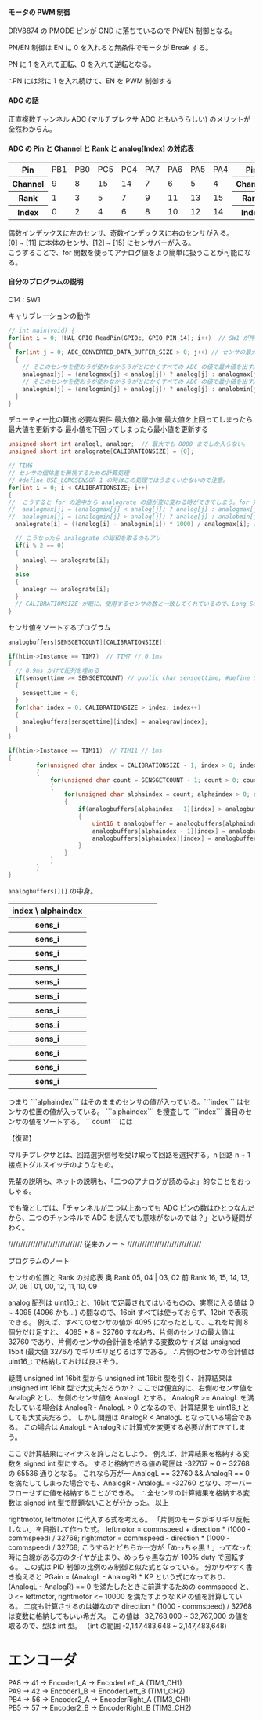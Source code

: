 #### モータの PWM 制御

DRV8874 の PMODE ピンが GND に落ちているので PN/EN 制御となる。

PN/EN 制御は EN に 0 を入れると無条件でモータが Break する。

PN に 1 を入れて正転、0 を入れて逆転となる。

∴PN には常に 1 を入れ続けて、EN を PWM 制御する

#### ADC の話

正直複数チャンネル ADC (マルチプレクサ ADC ともいうらしい) のメリットが全然わからん。

#### ADC の Pin と Channel と Rank と analog[Index] の対応表
<table>
  <tr><th>Pin</th><td>PB1</td><td>PB0</td><td>PC5</td><td>PC4</td><td>PA7</td><td>PA6</td><td>PA5</td><td>PA4</td><th>Pin</th><td>PA3</td><td>PA2</td><td>PA1</td><td>PA0</td><td>PC3</td><td>PC2</td><td>PC1</td><td>PC0</td><th>Pin</th></tr>
  <tr><th>Channel</th><td>9</td><td>8</td><td>15</td><td>14</td><td>7</td><td>6</td><td>5</td><td>4</td><th>Channel</th><td>3</td><td>2</td><td>1</td><td>0</td><td>13</td><td>12</td><td>11</td><td>10</td><th>Channel</th></tr>
  <tr><th>Rank</th><td>1</td><td>3</td><td>5</td><td>7</td><td>9</td><td>11</td><td>13</td><td>15</td><th>Rank</th><td>16</td><td>14</td><td>12</td><td>10</td><td>8</td><td>6</td><td>4</td><td>2</td><th>Rank</th></tr>
  <tr><th>Index</th><td>0</td><td>2</td><td>4</td><td>6</td><td>8</td><td>10</td><td>12</td><td>14</td><th>Index</th><td>15</td><td>13</td><td>11</td><td>9</td><td>7</td><td>5</td><td>3</td><td>1</td><th>Index</th></tr>
</table>

偶数インデックスに左のセンサ、奇数インデックスに右のセンサが入る。<br>
[0] ~ [11] に本体のセンサ、[12] ~ [15] にセンサバーが入る。<br>
こうすることで、for 関数を使ってアナログ値をより簡単に扱うことが可能になる。<br>

#### 自分のプログラムの説明
C14 : SW1

キャリブレーションの動作
``` C
// int main(void) {
for(int i = 0; !HAL_GPIO_ReadPin(GPIOc, GPIO_PIN_14); i++)  // SW1 が押されるまで処理する
{
  for(int j = 0; ADC_CONVERTED_DATA_BUFFER_SIZE > 0; j++) // センサの最大値と最小値を更新する
  {
    // そこのセンサを使おうが使わなかろうがとにかくすべての ADC の値で最大値を出す。
    analogmax[j] = (analogmax[j] < analog[j]) ? analog[j] : analogmax[j];
    // そこのセンサを使おうが使わなかろうがとにかくすべての ADC の値で最小値を出す。
    analogmin[j] = (analogmin[j] > analog[j]) ? analog[j] : analobmin[j];
  }
}
```

デューティー比の算出
必要な要件
最大値と最小値
最大値を上回ってしまったら最大値を更新する
最小値を下回ってしまったら最小値を更新する
``` C
unsigned short int analogl, analogr;  // 最大でも 8000 までしか入らない。
unsigned short int analograte[CALIBRATIONSIZE] = {0};

// TIM6
// センサの個体差を無視するための計算処理
// #define USE_LONGSENSOR 1 の時はこの処理ではうまくいかないので注意。
for(int i = 0; i < CALIBRATIONSIZE; i++)
{
//  こうすると for の途中から analograte の値が変に変わる時ができてしまう。for 処理を一旦終わらせてから最小値と最大値を更新する処理をしてもいいと思う。
//  analogmax[j] = (analogmax[j] < analog[j]) ? analog[j] : analogmax[j]; // 自分に自分を代入するのは効率が悪いだろうか？いつか実験してみたい。
//  analogmin[j] = (analogmin[j] > analog[j]) ? analog[j] : analobmin[j];
  analograte[i] = ((analog[i] - analogmin[i]) * 1000) / analogmax[i]; // 最大値と最小値の間で 1000 分割した値出す。

  // こうなったら analograte の総和を取るのもアリ
  if(i % 2 == 0)
  {
    analogl += analograte[i];
  }
  else
  {
    analogr += analograte[i];
  }
  // CALIBRATIONSIZE が既に、使用するセンサの数と一致してくれているので、Long Sensor が未接続状態でもそこまでで総和を出してくれる。
}
```

センサ値をソートするプログラム
``` C
analogbuffers[SENSGETCOUNT][CALIBRATIONSIZE];

if(htim->Instance == TIM7)	// TIM7 // 0.1ms
{
  // 0.9ms かけて配列を埋める
  if(sensgettime >= SENSGETCOUNT) // public char sensgettime; #define SENSGETCOUNT 9
  {
    sensgettime = 0;
  }
  for(char index = 0; CALIBRATIONSIZE > index; index++)
  {
    analogbuffers[sensgettime][index] = analograw[index];
  }
}

if(htim->Instance == TIM11)  // TIM11 // 1ms
{
		for(unsigned char index = CALIBRATIONSIZE - 1; index > 0; index--)	// DownCounter
		{
			for(unsigned char count = SENSGETCOUNT - 1; count > 0; count--)	// DownCounter
			{
				for(unsigned char alphaindex = count; alphaindex > 0; alphaindex--)	// DownCounter
				{
					if(analogbuffers[alphaindex - 1][index] > analogbuffers[alphaindex][index])
					{
						uint16_t analogbuffer = analogbuffers[alphaindex - 1][index];
						analogbuffers[alphaindex - 1][index] = analogbuffers[alphaindex][index];
						analogbuffers[alphaindex][index] = analogbuffer;
					}
				}
			}
		}
}
```

```analogbuffers[][]``` の中身。
<table>
  <tr>
    <th>index \ alphaindex</th>
    <th></th>
    <th></th>
    <th></th>
    <th></th>
    <th></th>
    <th></th>
    <th></th>
    <th></th>
    <th></th>
  </tr>
  <tr>
    <th>sens_i</th>
    <td></td>
    <td></td>
    <td></td>
    <td></td>
    <td></td>
    <td></td>
    <td></td>
    <td></td>
    <td></td>
  </tr>
  <tr>
    <th>sens_i</th>
    <td></td>
    <td></td>
    <td></td>
    <td></td>
    <td></td>
    <td></td>
    <td></td>
    <td></td>
    <td></td>
  </tr>
  <tr>
    <th>sens_i</th>
    <td></td>
    <td></td>
    <td></td>
    <td></td>
    <td></td>
    <td></td>
    <td></td>
    <td></td>
    <td></td>
  </tr>
  <tr>
    <th>sens_i</th>
    <td></td>
    <td></td>
    <td></td>
    <td></td>
    <td></td>
    <td></td>
    <td></td>
    <td></td>
    <td></td>
  </tr>
  <tr>
    <th>sens_i</th>
    <td></td>
    <td></td>
    <td></td>
    <td></td>
    <td></td>
    <td></td>
    <td></td>
    <td></td>
    <td></td>
  </tr>
  <tr>
    <th>sens_i</th>
    <td></td>
    <td></td>
    <td></td>
    <td></td>
    <td></td>
    <td></td>
    <td></td>
    <td></td>
    <td></td>
  </tr>
  <tr>
    <th>sens_i</th>
    <td></td>
    <td></td>
    <td></td>
    <td></td>
    <td></td>
    <td></td>
    <td></td>
    <td></td>
    <td></td>
  </tr>
  <tr>
    <th>sens_i</th>
    <td></td>
    <td></td>
    <td></td>
    <td></td>
    <td></td>
    <td></td>
    <td></td>
    <td></td>
    <td></td>
  </tr>
  <tr>
    <th>sens_i</th>
    <td></td>
    <td></td>
    <td></td>
    <td></td>
    <td></td>
    <td></td>
    <td></td>
    <td></td>
    <td></td>
  </tr>
  <tr>
    <th>sens_i</th>
    <td></td>
    <td></td>
    <td></td>
    <td></td>
    <td></td>
    <td></td>
    <td></td>
    <td></td>
    <td></td>
  </tr>
  <tr>
    <th>sens_i</th>
    <td></td>
    <td></td>
    <td></td>
    <td></td>
    <td></td>
    <td></td>
    <td></td>
    <td></td>
    <td></td>
  </tr>
  <tr>
    <th>sens_i</th>
    <td></td>
    <td></td>
    <td></td>
    <td></td>
    <td></td>
    <td></td>
    <td></td>
    <td></td>
    <td></td>
  </tr>
</table>
つまり ```alphaindex``` はそのままのセンサの値が入っている。```index``` はセンサの位置の値が入っている。
```alphaindex``` を捜査して ```index``` 番目のセンサの値をソートする。
```count``` には

【復習】

マルチプレクサとは、回路選択信号を受け取って回路を選択する。n 回路 n + 1 接点トグルスイッチのようなもの。

先輩の説明も、ネットの説明も、「二つのアナログが読めるよ」的なことをおっしゃる。

でも俺としては、「チャンネルが二つ以上あっても ADC ピンの数はひとつなんだから、二つのチャンネルで ADC を読んでも意味がないのでは？」という疑問がわく。

////////////////////////////// 従来のノート //////////////////////////////

プログラムのノート

センサの位置と Rank の対応表
奥 Rank                 05, 04 | 03, 02
前 Rank 16, 15, 14, 13, 07, 06 | 01, 00, 12, 11, 10, 09

analog 配列は uint16_t と、16bit で定義されてはいるものの、実際に入る値は 0 ~ 4095 (4096 かも...) の間なので、16bit すべては使っておらず、12bit で表現できる。
例えば、すべてのセンサの値が 4095 になったとして、これを片側 8 個分だけ足すと、
4095 * 8 = 32760
すなわち、片側のセンサの最大値は 32760 であり、片側のセンサの合計値を格納する変数のサイズは unsigned 15bit (最大値 32767) でギリギリ足りるはずである。
∴片側のセンサの合計値は uint16_t で格納しておけば良さそう。

  疑問
unsigned int 16bit 型から unsigned int 16bit 型を引く、計算結果は unsigned int 16bit 型で大丈夫だろうか？
ここでは便宜的に、右側のセンサ値を AnalogR とし、左側のセンサ値を AnalogL とする。
AnalogR >= AnalogL を満たしている場合は AnalogR - AnalogL > 0 となるので、計算結果を uint16_t としても大丈夫だろう。
しかし問題は AnalogR < AnalogL となっている場合である。
この場合は AnalogL - AnalogR に計算式を変更する必要が出てきてしまう。

ここで計算結果にマイナスを許したとしよう。
例えば、計算結果を格納する変数を signed int 型にする。
すると格納できる値の範囲は -32767 ~ 0 ~ 32768 の 65536 通りとなる。
これなら万が一 AnalogL == 32760 && AnalogR == 0 を満たしてしまった場合でも、AnalogR - AnalogL = -32760 となり、オーバーフローせずに値を格納することができる。
∴全センサの計算結果を格納する変数は signed int 型で問題ないことが分かった。
  以上
  
rightmotor, leftmotor に代入する式を考える。
「片側のモータがギリギリ反転しない」を目指して作った式。
leftmotor = commspeed + direction * (1000 - commspeed) / 32768;
rightmotor = commspeed - direction * (1000 - commspeed) / 32768;
こうするとどちらか一方が「めっちゃ黒！」ってなった時に白線がある方のタイヤが止まり、めっちゃ黒な方が 100% duty で回転する。
この式は PID 制御の比例のみ制御と似た式となっている。
分かりやすく書き換えると
PGain = (AnalogL - AnalogR) * KP
という式になっており、(AnalogL - AnalogR) == 0 を満たしたときに前進するための commspeed と、0 <= leftmotor, rightmotor <= 10000 を満たすような KP の値を計算している。
二度も計算させるのは嫌なので direction * (1000 - commspeed) / 32768 は変数に格納してもいい希ガス。
この値は -32,768,000 ~ 32,767,000 の値を取るので、型は int 型。
（int の範囲 -2,147,483,648 ~ 2,147,483,648)

# エンコーダ
PA8 -> 41 -> Encoder1_A -> EncoderLeft_A (TIM1_CH1)<br>
PA9 -> 42 -> Encoder1_B -> EncoderLeft_B (TIM1_CH2)<br>
PB4 -> 56 -> Encoder2_A -> EncoderRight_A (TIM3_CH1)<br>
PB5 -> 57 -> Encoder2_B -> EncoderRight_B (TIM3_CH2)<br>



